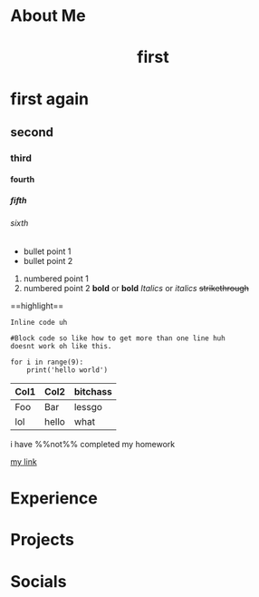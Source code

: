 # About Me

<h1 align="center"> first </h1>

# first again
## second
### third
#### fourth
##### fifth
###### sixth
* bullet point 1
* bullet point 2
1. numbered point 1
2. numbered point 2
**bold** or __bold__
*Italics* or _italics_
~~strikethrough~~

==highlight==

`Inline code
uh`

```
#Block code so like how to get more than one line huh
doesnt work oh like this.

for i in range(9):
    print('hello world')
```



Col1 | Col2|bitchass
-----|-----|--------
Foo  | Bar |lessgo
lol  | hello|what


i have %%not%% completed my homework

[my link](https://music.youtube.com)


# Experience

# Projects

# Socials
